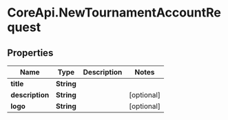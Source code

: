 # CoreApi.NewTournamentAccountRequest

## Properties
Name | Type | Description | Notes
------------ | ------------- | ------------- | -------------
**title** | **String** |  | 
**description** | **String** |  | [optional] 
**logo** | **String** |  | [optional] 


